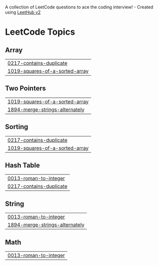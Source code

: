 A collection of LeetCode questions to ace the coding interview! - Created using [LeetHub v2](https://github.com/arunbhardwaj/LeetHub-2.0)
<!---LeetCode Topics Start-->
# LeetCode Topics
## Array
|  |
| ------- |
| [0217-contains-duplicate](https://github.com/ADI-0519/Leetcode/tree/master/0217-contains-duplicate) |
| [1019-squares-of-a-sorted-array](https://github.com/ADI-0519/Leetcode/tree/master/1019-squares-of-a-sorted-array) |
## Two Pointers
|  |
| ------- |
| [1019-squares-of-a-sorted-array](https://github.com/ADI-0519/Leetcode/tree/master/1019-squares-of-a-sorted-array) |
| [1894-merge-strings-alternately](https://github.com/ADI-0519/Leetcode/tree/master/1894-merge-strings-alternately) |
## Sorting
|  |
| ------- |
| [0217-contains-duplicate](https://github.com/ADI-0519/Leetcode/tree/master/0217-contains-duplicate) |
| [1019-squares-of-a-sorted-array](https://github.com/ADI-0519/Leetcode/tree/master/1019-squares-of-a-sorted-array) |
## Hash Table
|  |
| ------- |
| [0013-roman-to-integer](https://github.com/ADI-0519/Leetcode/tree/master/0013-roman-to-integer) |
| [0217-contains-duplicate](https://github.com/ADI-0519/Leetcode/tree/master/0217-contains-duplicate) |
## String
|  |
| ------- |
| [0013-roman-to-integer](https://github.com/ADI-0519/Leetcode/tree/master/0013-roman-to-integer) |
| [1894-merge-strings-alternately](https://github.com/ADI-0519/Leetcode/tree/master/1894-merge-strings-alternately) |
## Math
|  |
| ------- |
| [0013-roman-to-integer](https://github.com/ADI-0519/Leetcode/tree/master/0013-roman-to-integer) |
<!---LeetCode Topics End-->